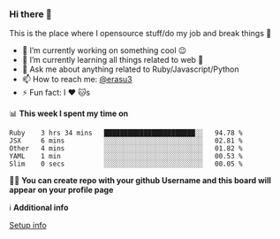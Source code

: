 ### Hi there 👋
This is the place where I opensource stuff/do my job and break things :rofl:

- 🔭 I’m currently working on something cool :wink:
- 🌱 I’m currently learning all things related to web 🤪
- 💬 Ask me about anything related to Ruby/Javascript/Python
- 📫 How to reach me: [@erasu3](https://t.me/erasu3)
- ⚡ Fun fact: I :heart: :cat:s

📊 **This week I spent my time on**
<!--START_SECTION:waka-->
```text
Ruby    3 hrs 34 mins   ███████████████████████░░   94.78 % 
JSX     6 mins          ░░░░░░░░░░░░░░░░░░░░░░░░░   02.81 % 
Other   4 mins          ░░░░░░░░░░░░░░░░░░░░░░░░░   01.82 % 
YAML    1 min           ░░░░░░░░░░░░░░░░░░░░░░░░░   00.53 % 
Slim    0 secs          ░░░░░░░░░░░░░░░░░░░░░░░░░   00.05 %
```
<!--END_SECTION:waka-->

👨‍🏫 **You can create repo with your github Username and this board will appear on your profile page**


ℹ️ **Additional info**

[Setup info](https://github.com/13LD/13LD/blob/master/SETUP.md)

